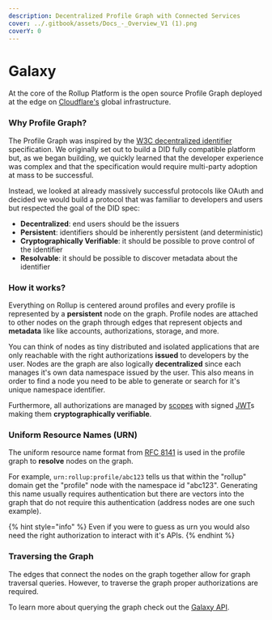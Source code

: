 ```yaml
---
description: Decentralized Profile Graph with Connected Services
cover: ../.gitbook/assets/Docs_-_Overview_V1 (1).png
coverY: 0
---
```


# Galaxy

At the core of the Rollup Platform is the open source Profile Graph deployed at the edge on [Cloudflare's](https://www.cloudflare.com/en-gb/) global infrastructure.

### Why Profile Graph?

The Profile Graph was inspired by the [W3C decentralized identifier](https://w3c.github.io/did-use-cases/) specification. We originally set out to build a DID fully compatible platform but, as we began building, we quickly learned that the developer experience was complex and that the specification would require multi-party adoption at mass to be successful.

Instead, we looked at already massively successful protocols like OAuth and decided we would build a protocol that was familiar to developers and users but respected the goal of the DID spec:

* **Decentralized**: end users should be the issuers
* **Persistent**: identifiers should be inherently persistent (and deterministic)
* **Cryptographically Verifiable**: it should be possible to prove control of the identifier
* **Resolvable**: it should be possible to discover metadata about the identifier

### How it works?

Everything on Rollup is centered around profiles and every profile is represented by a **persistent** node on the graph. Profile nodes are attached to other nodes on the graph through edges that represent objects and **metadata** like like accounts, authorizations, storage, and more.

You can think of nodes as tiny distributed and isolated applications that are only reachable with the right authorizations **issued** to developers by the user. Nodes are the graph are also logically **decentralized** since each manages it's own data namespace issued by the user. This also means in order to find a node you need to be able to generate or search for it's unique namespace identifier.

Furthermore, all authorizations are managed by [scopes](../reference/scopes.md) with signed [JWT](https://jwt.io/introduction)s making them **cryptographically verifiable**.

### Uniform Resource Names (URN)

The uniform resource name format from [RFC 8141](https://www.rfc-editor.org/rfc/rfc8141) is used in the profile graph to **resolve** nodes on the graph.

For example, `urn:rollup:profile/abc123` tells us that within the "rollup" domain get the "profile" node with the namespace id "abc123". Generating this name usually requires authentication but there are vectors into the graph that do not require this authentication (address nodes are one such example).

{% hint style="info" %}
Even if you were to guess as urn you would also need the right authorization to interact with it's APIs.
{% endhint %}

### Traversing the Graph

The edges that connect the nodes on the graph together allow for graph traversal queries. However, to traverse the graph proper authorizations are required.

To learn more about querying the graph check out the [Galaxy API](../reference/galaxy-api.md).

###
